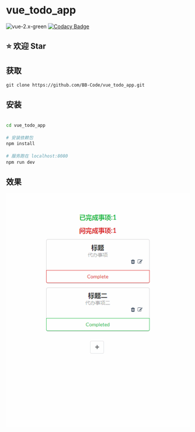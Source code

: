 # vue_todo_app

![vue-2.x-green](https://img.shields.io/badge/vue-2.x-green.svg)   [![Codacy Badge](https://api.codacy.com/project/badge/Grade/516433bee1244811b88ddb6b3068e177)](https://www.codacy.com/app/15919854639/vue_todo_app?utm_source=github.com&amp;utm_medium=referral&amp;utm_content=BB-Code/vue_todo_app&amp;utm_campaign=Badge_Grade)

## :star: 欢迎 Star

## 获取

```
git clone https://github.com/BB-Code/vue_todo_app.git
```

## 安装

``` bash

cd vue_todo_app

# 安装依赖包
npm install

# 服务跑在 localhost:8080
npm run dev

```

## 效果
![效果图](https://github.com/BB-Code/vue_todo_app/blob/master/GIF.gif)


